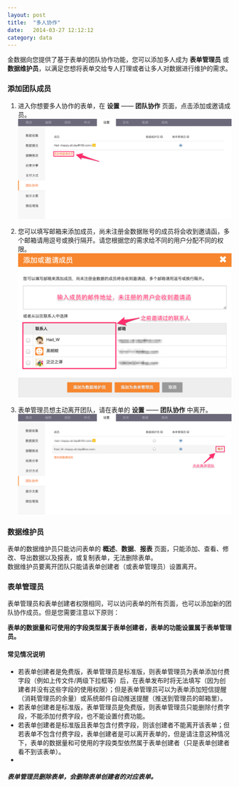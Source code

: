 ```yaml
---
layout: post
title:  "多人协作"
date:   2014-03-27 12:12:12
category: data
---
```


金数据向您提供了基于表单的团队协作功能，您可以添加多人成为 **表单管理员** 或 **数据维护员**，以满足您想将表单交给专人打理或者让多人对数据进行维护的需求。

### 添加团队成员

1. 进入你想要多人协作的表单，在 **设置** —— **团队协作** 页面，点击添加或邀请成员。
	![](/images/team-1.png)

2. 您可以填写邮箱来添加成员，尚未注册金数据账号的成员将会收到邀请函，多个邮箱请用逗号或换行隔开。请您根据您的需求给不同的用户分配不同的权限。
	![](/images/team-2.png)

3. 表单管理员想主动离开团队，请在表单的 **设置** —— **团队协作** 中离开。
	![](/images/team-3.png)

### 数据维护员

表单的数据维护员只能访问表单的 **概述**、**数据**、**报表** 页面，只能添加、查看、修改、导出数据以及报表，或复制表单，无法删除表单。  
数据维护员要离开团队只能请表单创建者（或表单管理员）设置离开。

### 表单管理员

表单管理员和表单创建者权限相同，可以访问表单的所有页面，也可以添加新的团队协作成员。但是您需要注意以下原则：

**表单的数据量和可使用的字段类型属于表单创建者，表单的功能设置属于表单管理员。**

#### 常见情况说明

* 若表单创建者是免费版，表单管理员是标准版，则表单管理员为表单添加付费字段（例如上传文件/两级下拉框等）后，在表单发布时将无法填写（因为创建者并没有这些字段的使用权限）；但是表单管理员可以为表单添加短信提醒（消耗管理员的余量）或系统邮件自动推送提醒（推送到管理员的邮箱里）。
* 若表单创建者是标准版，表单管理员是免费版，则表单管理员只能删除付费字段，不能添加付费字段，也不能设置付费功能。
* 若表单创建者是标准版且表单包含付费字段，则该创建者不能离开该表单；但若表单不包含付费字段，表单创建者是可以离开表单的，但是请注意这种情况下，表单的数据量和可使用的字段类型依然属于表单创建者（只是表单创建者看不到该表单）。
* 

##### 表单管理员删除表单，会删除表单创建者的对应表单。
